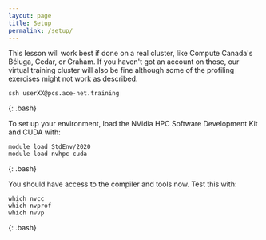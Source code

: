 ```yaml
---
layout: page
title: Setup
permalink: /setup/
---
```


This lesson will work best if done on a real cluster, like Compute Canada's Béluga, Cedar, or Graham.
If you haven't got an account on those, our virtual training cluster will also be fine
although some of the profiling exercises might not work as described.

~~~
ssh userXX@pcs.ace-net.training
~~~
{: .bash}

To set up your environment, load the NVidia HPC Software Development Kit and CUDA with:

~~~
module load StdEnv/2020
module load nvhpc cuda
~~~
{: .bash}

You should have access to the compiler and tools now. Test this with:

~~~
which nvcc
which nvprof
which nvvp
~~~
{: .bash}
